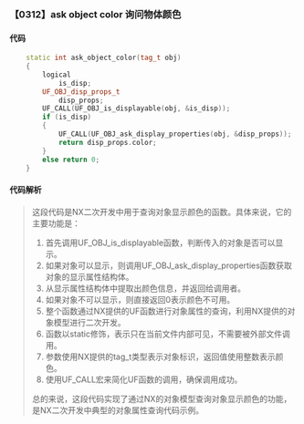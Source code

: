 ### 【0312】ask object color 询问物体颜色

#### 代码

```cpp
    static int ask_object_color(tag_t obj)  
    {  
        logical  
            is_disp;  
        UF_OBJ_disp_props_t  
            disp_props;  
        UF_CALL(UF_OBJ_is_displayable(obj, &is_disp));  
        if (is_disp)  
        {  
            UF_CALL(UF_OBJ_ask_display_properties(obj, &disp_props));  
            return disp_props.color;  
        }  
        else return 0;  
    }

```

#### 代码解析

> 这段代码是NX二次开发中用于查询对象显示颜色的函数。具体来说，它的主要功能是：
>
> 1. 首先调用UF_OBJ_is_displayable函数，判断传入的对象是否可以显示。
> 2. 如果对象可以显示，则调用UF_OBJ_ask_display_properties函数获取对象的显示属性结构体。
> 3. 从显示属性结构体中提取出颜色信息，并返回给调用者。
> 4. 如果对象不可以显示，则直接返回0表示颜色不可用。
> 5. 整个函数通过NX提供的UF函数进行对象属性的查询，利用NX提供的对象模型进行二次开发。
> 6. 函数以static修饰，表示只在当前文件内部可见，不需要被外部文件调用。
> 7. 参数使用NX提供的tag_t类型表示对象标识，返回值使用整数表示颜色。
> 8. 使用UF_CALL宏来简化UF函数的调用，确保调用成功。
>
> 总的来说，这段代码实现了通过NX的对象模型查询对象显示颜色的功能，是NX二次开发中典型的对象属性查询代码示例。
>

